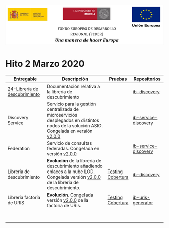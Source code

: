 ![](./images/logos_feder.png)

# Hito 2 Marzo 2020

| Entregable                                                   | Descripción                                                  | Pruebas                                                      | Repositorios                                                 |
| ------------------------------------------------------------ | ------------------------------------------------------------ | ------------------------------------------------------------ | ------------------------------------------------------------ |
| [24-Librería de descubrimiento](./24-Librer%C3%ADa_de_descubrimiento/README.md) | Documentación relativa a la librería de descubrimiento       |                                                              | [ib-discovery](https://github.com/HerculesCRUE/ib-discovery) |
| Discovery Service                                            | Servicio para la gestión centralizada de microservicios desplegados en distintos nodos de la solución ASIO. Congelada en versión [v2.0.0](https://github.com/HerculesCRUE/ib-service-discovery/releases/tag/2.0.0) |                                                              | [ib-service-discovery](https://github.com/HerculesCRUE/ib-service-discovery) |
| Federation                                                   | Servicio de consultas federadas. Congelada en versión [v2.0.0](https://github.com/HerculesCRUE/ib-service-discovery/releases/tag/2.0.0) |                                                              | [ib-service-discovery](https://github.com/HerculesCRUE/ib-service-discovery) |
| Librería de descubrimiento                                   | **Evolución** de la librería de descubrimiento añadiendo enlaces a la nube LOD. Congelada versión [v2.0.0](https://github.com/HerculesCRUE/ib-discovery/releases/tag/2.0.0) de la librería de descubrimiento. | [Testing](https://reports.herculesasioizertis.desa.um.es/discovery/surefire/surefire-report.html)<br/>[Cobertura](https://reports.herculesasioizertis.desa.um.es/discovery/jacoco/) | [ib-discovery](https://github.com/HerculesCRUE/ib-discovery) |
| Librería factoría de URIS                                    | **Evolución**. Congelada versión [v2.0.0](https://github.com/HerculesCRUE/ib-uris-generator/releases/tag/v2.0.0) de la factoría de URIs. | [Testing](https://reports.herculesasioizertis.desa.um.es/ib-uris-generator/surefire/surefire-report.html)<br/>[Cobertura](https://reports.herculesasioizertis.desa.um.es/ib-uris-generator/jacoco/) | [ib-uris-generator](https://github.com/HerculesCRUE/ib-uris-generator) |
|                                                              |                                                              |                                                              |                                                              |
|                                                              |                                                              |                                                              |                                                              |
|                                                              |                                                              |                                                              |                                                              |
|                                                              |                                                              |                                                              |                                                              |
|                                                              |                                                              |                                                              |                                                              |
|                                                              |                                                              |                                                              |                                                              |
|                                                              |                                                              |                                                              |                                                              |
|                                                              |                                                              |                                                              |                                                              |

